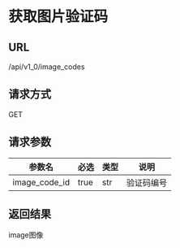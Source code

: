 # 获取图片验证码
## URL
/api/v1_0/image_codes
## 请求方式
GET
## 请求参数
| 参数名 | 必选 | 类型 | 说明 |
| -- | -- | -- | -- |
| image_code_id | true | str | 验证码编号 |

## 返回结果
image图像
